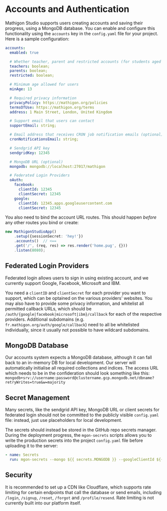# Accounts and Authentication

Mathigon Studio supports users creating accounts and saving their progress, using a MongoDB
database. You can enable and configure this functionality using the `accounts` key in the
`config.yaml` file for your project. Here is a sample configuration:

```yaml
accounts:
  emabled: true

  # Whether teacher, parent and restricted accounts (for students aged <13) are supported.
  teachers: boolean;
  parents: boolean;
  restricted: boolean;

  # Minimum age allowed for users
  minAge: 13

  # Required privacy information
  privacyPolicy: https://mathigon.org/policies
  termsOfUse: https://mathigon.org/terms
  address: 1 Main Street, London, United Kingdom

  # Support email that users can contact
  supportEmail: string;

  # Email address that receives CRON job notification emails (optional)
  cronNotificationsEmail: string;

  # Sendgrid API key
  sendgridKey: 12345

  # MongoDB URL (optional)
  mongodb: mongodb://localhost:27017/mathigon

  # Federated Login Providers
  oAuth:
    facebook:
      clientId: 12345
      clientSecret: 12345
    google:
      clientId: 12345.apps.googleusercontent.com
      clientSecret: 12345
```

You also need to bind the account URL routes. This should happen *before* any other routes you
bind or create:

```ts
new MathigonStudioApp()
    .setup({sessionSecret: 'hey!'})
    .accounts()  // <==
    .get('/', (req, res) => res.render('home.pug', {}))
    .listen(8080);
```

## Federated Login Providers

Federated login allows users to sign in using existing account, and we currently support Google,
Facebook, Microsoft and IBM.

You need a `clientID` and `clientSecret` for each provider you want to support, which can be
optained on the various providers' websites. You may also have to provide some privacy information,
and whitelist all permitted callback URLs, which should be `/auth/{google|facebook|microsoft|ibm}/callback`
for each of the respective providers. Additional subdomains (e.g. `fr.mathigon.org/auth/google/callback`)
need to all be whitelisted individually, since it usually not possible to have wildcard subdomains.

## MongoDB Database

Our accounts system expects a MongoDB database, although it can fall back to an in-memory DB for
local development. Our server will automatically initialise all required collections and indices.
The access URL which needs to be in the confideration should look something like this:
`mongodb+srv://username:password@clustername.gcp.mongodb.net/dbname?retryWrites=true&w=majority`

## Secret Management

Many secrets, like the sendgrid API key, MongoDB URL or client secrets for federated login should
not be committed to the publicly visible `config.yaml` file: instead, just use placeholders for
local development.

The secrets should instead be stored in the GitHub repo secrets manager. During the deployment
progress, the `mgon-secrets` scripts allows you to write the production secrets into the project
`config.yaml` file before uploading it to the server:

```yaml
- name: Secrets
  run: mgon-secrets --mongo ${{ secrets.MONGODB }} --googleClientId ${{ secrets.GOOGLE_CLIENT_ID }} --googleClientSecret ${{ secrets.GOOGLE_CLIENT_SECRET }} --sendgrid ${{ secrets.SENDGRID_KEY }}
```

## Security

It is recommended to set up a CDN like Cloudflare, which supports rate limiting for certain
endpoints that call the database or send emails, including  `/login`, `/signup`, `/reset`, `/forgot`
and `/profile/resend`. Rate limiting is not currently built into our platform itself.
